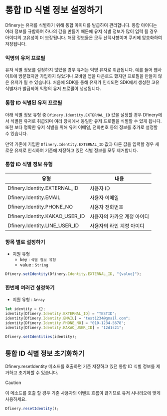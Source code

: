 # 통합 ID 식별 정보 설정하기

Dfinery는 유저를 식별하기 위해 통합 아이디를 발급하여 관리합니다. 통합 아이디는 여러 정보를 규합하여 하나의 값을 만들기 때문에 유저 식별 정보가 많이 입력 될 경우 아이디의 고유성이 더 보장됩니다. 해당 정보들은 모두 선택사항이며 쿠키에 암호화하여 저장됩니다.

### 익명의 유저 프로필

유저 식별 정보를 설정하지 않았을 경우 유저는 익명 유저로 취급됩니다. 예를 들어 웹사이트에 방문했지만 가입하지 않았거나 모바일 앱을 다운로드 했지만 프로필을 만들지 않은 유저가 될 수 있습니다.
처음에 SDK를 통해 유저가 인식되면 SDK에서 생성한 고유 식별자가 발급되어 익명의 유저 프로필이 생성됩니다.


### 통합 ID 식별된 유저 프로필

아래 식별 정보 유형 중 `Dfinery.Identity.EXTERNAL_ID` 값을 설정할 경우 Dfinery에서 식별된 유저로 취급되며 여러 장치에서 동일한 유저 프로필을 식별할 수 있게 됩니다. 또한 보다 명확한 유저 식별을 위해 유저 이메일, 전화번호 등의 정보를 추가로 설정할 수 있습니다.

만약 기존에 기입한 `Dfinery.Identity.EXTERNAL_ID` 값과 다른 값을 입력할 경우 새로운 유저로 인식하여 기존에 저장하고 있던 식별 정보를 모두 제거합니다.


### 통합 ID 식별 정보 유형

| 유형                           | 내용                       |
| ------------------------------ | -------------------------- |
| Dfinery.Identity.EXTERNAL_ID   | 사용자 ID |
| Dfinery.Identity.EMAIL         | 사용자 이메일                |
| Dfinery.Identity.PHONE_NO      | 사용자 전화번호              |
| Dfinery.Identity.KAKAO_USER_ID | 사용자의 카카오 계정 아이디  |
| Dfinery.Identity.LINE_USER_ID  | 사용자의 라인 계정 아이디    |

### 항목 별로 설정하기

- 지원 유형
  - key : `식별 정보 유형`
  - value : `String`

```javascript
Dfinery.setIdentity(Dfinery.Identity.EXTERNAL_ID, "{value}");
```

### 한번에 여러건 설정하기

- 지원 유형 : `Array`

```javascript
let identity = {};
identity[Dfinery.Identity.EXTERNAL_ID] = "TESTID";
identity[Dfinery.Identity.EMAIL] = "test1234@gmail.com";
identity[Dfinery.Identity.PHONE_NO] = "010-1234-5678";
identity[Dfinery.Identity.KAKAO_USER_ID] = "12d1s21";

Dfinery.setIdentities(identity);
```

## 통합 ID 식별 정보 초기화하기

Dfinery.resetIdentity 메소드를 호출하면 기존 저장하고 있던 통합 ID 식별 정보를 제거하고 초기화할 수 있습니다.
> [!CAUTION]
> 이 메소드를 호출 할 경우 기존 사용자의 이벤트 흐름이 끊기므로 유저 시나리오에 맞게 사용하세요.

```javascript
Dfinery.resetIdentity();
```

